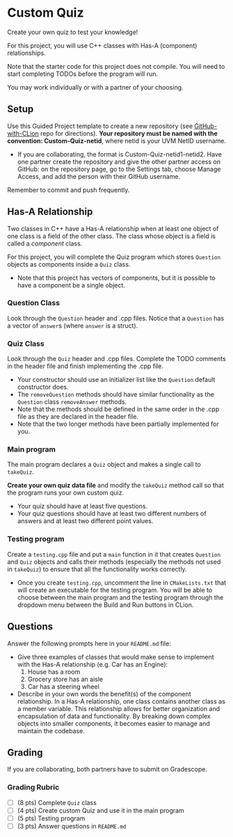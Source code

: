 # Custom Quiz

Create your own quiz to test your knowledge!

For this project, you will use C++ classes with Has-A (component) relationships.

Note that the starter code for this project does not compile. You will need to start completing TODOs before the program will run.

You may work individually or with a partner of your choosing.

## Setup
Use this Guided Project template to create a new repository (see [GitHub-with-CLion](https://github.com/uvmcs2300s2024/GitHub-with-CLion) repo for directions).
**Your repository must be named with the convention: Custom-Quiz-netid**, where netid is your UVM NetID username.
* If you are collaborating, the format is Custom-Quiz-netid1-netid2. Have one partner create the repository and give the other partner access on GitHub: on the repository page, go to the Settings tab, choose Manage Access, and add the person with their GitHub username.

Remember to commit and push frequently.

## Has-A Relationship
Two classes in C++ have a Has-A relationship when at least one object of one class is a field of the other class.
The class whose object is a field is called a *component* class.

For this project, you will complete the Quiz program which stores `Question` objects as components inside a `Quiz` class.
* Note that this project has vectors of components, but it is possible to have a component be a single object.

### Question Class
Look through the `Question` header and .cpp files. Notice that a `Question` has a vector of `answer`s (where `answer` is a struct).

### Quiz Class
Look through the `Quiz` header and .cpp files. Complete the TODO comments in the header file and finish implementing the .cpp file.
* Your constructor should use an initializer list like the `Question` default constructor does.
* The `removeQuestion` methods should have similar functionality as the `Question` class `removeAnswer` methods.
* Note that the methods should be defined in the same order in the .cpp file as they are declared in the header file.
* Note that the two longer methods have been partially implemented for you.

### Main program
The main program declares a `Quiz` object and makes a single call to `takeQuiz`.

**Create your own quiz data file** and modify the `takeQuiz` method call so that the program runs your own custom quiz.
* Your quiz should have at least five questions.
* Your quiz questions should have at least two different numbers of answers and at least two different point values.

### Testing program
Create a `testing.cpp` file and put a `main` function in it that creates `Question` and `Quiz` objects and calls their methods (especially the methods not used in `takeQuiz`) to ensure that all the functionality works correctly.
* Once you create `testing.cpp`, uncomment the line in `CMakeLists.txt` that will create an executable for the testing program. You will be able to choose between the main program and the testing program through the dropdown menu between the Build and Run buttons in CLion.

## Questions
Answer the following prompts here in your `README.md` file:
* Give three examples of classes that would make sense to implement with the Has-A relationship (e.g. Car has an Engine):
  1. House has a room
  2. Grocery store has an aisle 
  3. Car has a steering wheel 
* Describe in your own words the benefit(s) of the component relationship.
  In a Has-A relationship, one class contains another class as a member variable. This relationship allows for better organization and encapsulation of data and functionality. By breaking down complex objects into smaller components,  it becomes easier to manage and maintain the codebase.

## Grading

If you are collaborating, both partners have to submit on Gradescope.

### Grading Rubric
- [ ] (8 pts) Complete `Quiz` class
- [ ] (4 pts) Create custom Quiz and use it in the main program
- [ ] (5 pts) Testing program
- [ ] (3 pts) Answer questions in `README.md`